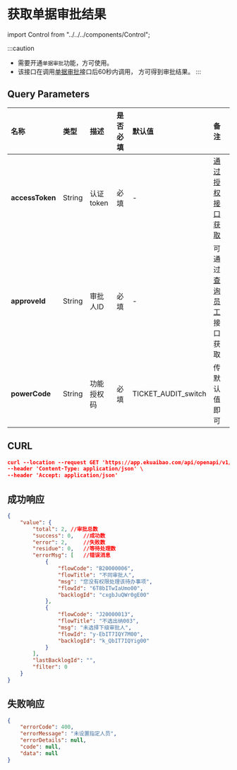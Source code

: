 # 获取单据审批结果

import Control from "../../../components/Control";

<Control
method="GET"
url="/api/openapi/v1/backlog/data/result"
/>

:::caution
- 需要开通`单据审批`功能，方可使用。
- 该接口在调用[单据审批](/docs/open-api/flows/flow-approval)接口后60秒内调用， 方可得到审批结果。
:::

## Query Parameters

| 名称 | 类型 | 描述 | 是否必填 | 默认值 | 备注 |
| :--- | :--- | :--- | :--- |:--- | :--- |
| **accessToken**    | String | 认证token | 必填 | - | [通过授权接口获取](/docs/open-api/getting-started/auth) |
| **approveId**   | String  | 审批人ID      | 必填 | - | 可通过[查询员工](/docs/open-api/corporation/get-staff-ids)接口获取 |
| **powerCode**   | String  | 功能授权码     | 必填 | TICKET_AUDIT_switch | 传默认值即可 |

## CURL
```json
curl --location --request GET 'https://app.ekuaibao.com/api/openapi/v1/backlog/data/result?accessToken=ID_3sTFcaTookM:djg8LshfUkfM00&approveId=djg8LshfUkfM00:ID_3kpneISgylw&powerCode=TICKET_AUDIT_switch' \
--header 'Content-Type: application/json' \
--header 'Accept: application/json'
```

## 成功响应
```json
{
    "value": {
        "total": 2, //审批总数
        "success": 0,   //成功数
        "error": 2,     //失败数
        "residue": 0,   //等待处理数
        "errorMsg": [   //错误消息
            {
                "flowCode": "B20000006",
                "flowTitle": "不同审批人",
                "msg": "您没有权限处理该待办事项",
                "flowId": "6T8bITwIaUmo00",
                "backlogId": "cxgbJuQWr0gE00"
            },
            {
                "flowCode": "J20000013",
                "flowTitle": "不选出纳003",
                "msg": "未选择下级审批人",
                "flowId": "y-EbIT7IQY7M00",
                "backlogId": "k_QbIT7IQYig00"
            }
        ],
        "lastBacklogId": "",
        "filter": 0
    }
}
```

## 失败响应
```json
{
    "errorCode": 400,
    "errorMessage": "未设置指定人员",
    "errorDetails": null,
    "code": null,
    "data": null
}
```